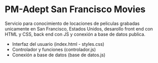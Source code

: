 # PM-Adept San Francisco Movies

Servicio para conocimiento de locaciones de peliculas grabadas unicamente en San Francisco, Estados Unidos, desarollo front end con HTML y CSS, back end con JS y conexión a base de datos publica.

- Interfaz del usuario (index.html - styles.css)
- Controlador y funciones (controlador.js)
- Conexión a base de datos (base de datos.js)

